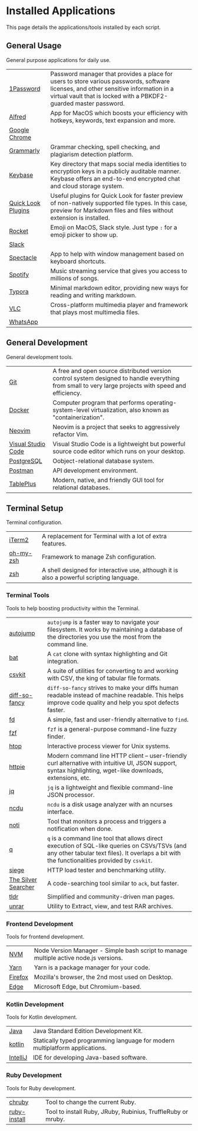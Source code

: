 # Installed Applications

This page details the applications/tools installed by each script.

## General Usage

General purpose applications for daily use.

|||
|-|-|
|[1Password](https://1password.com/)|Password manager that provides a place for users to store various passwords, software licenses, and other sensitive information in a virtual vault that is locked with a PBKDF2-guarded master password.|
|[Alfred](https://www.alfredapp.com/)|App for MacOS which boosts your efficiency with hotkeys, keywords, text expansion and more.|
|[Google Chrome](https://www.google.com/chrome/)||
|[Grammarly](https://www.grammarly.com/)|Grammar checking, spell checking, and plagiarism detection platform.|
|[Keybase](https://keybase.io/)|Key directory that maps social media identities to encryption keys in a publicly auditable manner. Keybase offers an end-to-end encrypted chat and cloud storage system.|
|[Quick Look Plugins](https://github.com/sindresorhus/quick-look-plugins)|Useful plugins for Quick Look for faster preview of non-natively supported file types. In this case, preview for Markdown files and files without extension is installed.|
|[Rocket](https://matthewpalmer.net/rocket/)|Emoji on MacOS, Slack style. Just type `:` for a emoji picker to show up. |
|[Slack](https://slack.com/)||
|[Spectacle](https://www.spectacleapp.com)|App to help with window management based on keyboard shortcuts.|
|[Spotify](https://www.spotify.com/)|Music streaming service that gives you access to millions of songs.|
|[Typora](https://typora.io/)|Minimal markdown editor, providing new ways for reading and writing markdown.|
|[VLC](https://www.videolan.org/vlc/)|Cross-platform multimedia player and framework that plays most multimedia files.|
|[WhatsApp](https://www.whatsapp.com/)||

## General Development

General development tools.

|||
|-|-|
|[Git](https://git-scm.com/)|A free and open source distributed version control system designed to handle everything from small to very large projects with speed and efficiency.|
|[Docker](https://www.docker.com/)|Computer program that performs operating-system-level virtualization, also known as "containerization".|
|[Neovim](https://neovim.io/)|Neovim is a project that seeks to aggressively refactor Vim.|
|[Visual Studio Code](https://code.visualstudio.com/)|Visual Studio Code is a lightweight but powerful source code editor which runs on your desktop.|
|[PostgreSQL](https://www.postgresql.org/)|Oobject-relational database system.|
|[Postman](https://www.getpostman.com/)|API development environment.|
|[TablePlus](https://tableplus.io/)|Modern, native, and friendly GUI tool for relational databases.|

## Terminal Setup

Terminal configuration.

|||
|-|-|
|[iTerm2](https://www.iterm2.com/)|A replacement for Terminal with a lot of extra features.|
|[oh-my-zsh](https://ohmyz.sh/)|Framework to manage Zsh configuration.|
|[zsh](http://zsh.sourceforge.net)|A shell designed for interactive use, although it is also a powerful scripting language.|

### Terminal Tools

Tools to help boosting productivity within the Terminal.

|||
|-|-|
|[autojump](https://github.com/wting/autojump)|`autojump` is a faster way to navigate your filesystem. It works by maintaining a database of the directories you use the most from the command line.|
|[bat](https://github.com/sharkdp/bat)|A `cat` clone with syntax highlighting and Git integration.|
|[csvkit](https://github.com/wireservice/csvkit)|A suite of utilities for converting to and working with CSV, the king of tabular file formats.|
|[diff-so-fancy](https://github.com/so-fancy/diff-so-fancy)|`diff-so-fancy` strives to make your diffs human readable instead of machine readable. This helps improve code quality and help you spot defects faster.|
|[fd](https://github.com/sharkdp/fd)|A simple, fast and user-friendly alternative to `find`.|
|[fzf](https://github.com/junegunn/fzf)|`fzf` is a general-purpose command-line fuzzy finder.|
|[htop](https://hisham.hm/htop/index.php)|Interactive process viewer for Unix systems.|
|[httpie](https://github.com/jakubroztocil/httpie)|Modern command line HTTP client – user-friendly curl alternative with intuitive UI, JSON support, syntax highlighting, wget-like downloads, extensions, etc.|
|[jq](https://github.com/stedolan/jq)|`jq` is a lightweight and flexible command-line JSON processor.|
|[ncdu](https://dev.yorhel.nl/ncdu)|`ncdu` is a disk usage analyzer with an ncurses interface.|
|[noti](https://github.com/variadico/noti)|Tool that monitors a process and triggers a notification when done.|
|[q](https://github.com/harelba/q)|`q` is a command line tool that allows direct execution of SQL-like queries on CSVs/TSVs (and any other tabular text files). It overlaps a bit with the functionalities provided by `csvkit`.|
|[siege](https://github.com/JoeDog/siege)|HTTP load tester and benchmarking utility.|
|[The Silver Searcher](https://github.com/ggreer/the_silver_searcher)|A code-searching tool similar to `ack`, but faster.|
|[tldr](https://github.com/tldr-pages/tldr)|Simplified and community-driven man pages.|
|[unrar](https://www.rarlab.com/)|Utility to Extract, view, and test RAR archives.|

### Frontend Development

Tools for frontend development.

|||
|-|-|
|[NVM](https://github.com/creationix/nvm)|Node Version Manager - Simple bash script to manage multiple active node.js versions.|
|[Yarn](https://yarnpkg.com)|Yarn is a package manager for your code.|
|[Firefox](https://www.mozilla.org/en-US/firefox/)|Mozilla's browser, the 2nd most used on Desktop.|
|[Edge](https://www.microsoftedgeinsider.com/en-us/download/)|Microsoft Edge, but Chromium-based.|

### Kotlin Development

Tools for Kotlin development.

|||
|-|-|
|[Java](http://www.oracle.com/technetwork/java/javase/overview/index.html)|Java Standard Edition Development Kit.|
|[kotlin](https://kotlinlang.org/)|Statically typed programming language for modern multiplatform applications.|
|[IntelliJ](https://www.jetbrains.com/idea/)|IDE for developing Java-based software.|

### Ruby Development

Tools for Ruby development.

|||
|-|-|
|[chruby](https://github.com/postmodern/chruby)|Tool to change the current Ruby.|
|[ruby-install](https://github.com/postmodern/ruby-install)|Tool to install Ruby, JRuby, Rubinius, TruffleRuby or mruby.|
